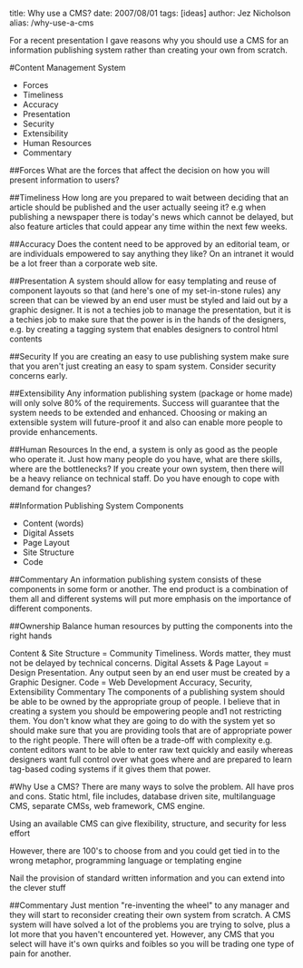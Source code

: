 title: Why use a CMS?
date: 2007/08/01
tags: [ideas]
author: Jez Nicholson
alias: /why-use-a-cms

For a recent presentation I gave reasons why you should use a CMS for an information publishing system rather than creating your own from scratch.

#Content Management System
* Forces
* Timeliness
* Accuracy
* Presentation
* Security
* Extensibility
* Human Resources
* Commentary

##Forces
What are the forces that affect the decision on how you will present information to users?

##Timeliness
How long are you prepared to wait between deciding that an article should be published and the user actually seeing it? e.g when publishing a newspaper there is today's news which cannot be delayed, but also feature articles that could appear any time within the next few weeks.

##Accuracy
Does the content need to be approved by an editorial team, or are individuals empowered to say anything they like? On an intranet it would be a lot freer than a corporate web site.

##Presentation
A system should allow for easy templating and reuse of component layouts so that (and here's one of my set-in-stone rules) any screen that can be viewed by an end user must be styled and laid out by a graphic designer. It is not a techies job to manage the presentation, but it is a techies job to make sure that the power is in the hands of the designers, e.g. by creating a tagging system that enables designers to control html contents

##Security
If you are creating an easy to use publishing system make sure that you aren't just creating an easy to spam system. Consider security concerns early.

##Extensibility
Any information publishing system (package or home made) will only solve 80% of the requirements. Success will guarantee that the system needs to be extended and enhanced. Choosing or making an extensible system will future-proof it and also can enable more people to provide enhancements.

##Human Resources
In the end, a system is only as good as the people who operate it. Just how many people do you have, what are there skills, where are the bottlenecks? If you create your own system, then there will be a heavy reliance on technical staff. Do you have enough to cope with demand for changes?

##Information Publishing System Components
* Content (words)
* Digital Assets
* Page Layout
* Site Structure
* Code

##Commentary
An information publishing system consists of these components in some form or another. The end product is a combination of them all and different systems will put more emphasis on the importance of different components.

##Ownership
Balance human resources by putting the components into the right hands

Content & Site Structure = Community
Timeliness. Words matter, they must not be delayed by technical concerns.
Digital Assets & Page Layout = Design
Presentation. Any output seen by an end user must be created by a Graphic Designer.
Code = Web Development
Accuracy, Security, Extensibility
Commentary
The components of a publishing system should be able to be owned by the appropriate group of people. I believe that in creating a system you should be empowering people and1 not restricting them. You don't know what they are going to do with the system yet so should make sure that you are providing tools that are of appropriate power to the right people. There will often be a trade-off with complexity e.g. content editors want to be able to enter raw text quickly and easily whereas designers want full control over what goes where and are prepared to learn tag-based coding systems if it gives them that power.

#Why Use a CMS?
There are many ways to solve the problem. All have pros and cons. Static html, file includes, database driven site, multilanguage CMS, separate CMSs, web framework, CMS engine.

Using an available CMS can give flexibility, structure, and security for less effort

However, there are 100's to choose from and you could get tied in to the wrong metaphor, programming language or templating engine

Nail the provision of standard written information and you can extend into the clever stuff

##Commentary
Just mention "re-inventing the wheel" to any manager and they will start to reconsider creating their own system from scratch. A CMS system will have solved a lot of the problems you are trying to solve, plus a lot more that you haven't encountered yet. However, any CMS that you select will have it's own quirks and foibles so you will be trading one type of pain for another.